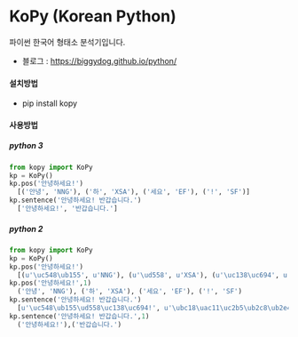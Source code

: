 KoPy (Korean Python)
========

파이썬 한국어 형태소 분석기입니다.
- 블로그 : https://biggydog.github.io/python/

#### 설치방법
- pip install kopy

#### 사용방법
##### python 3
```python
from kopy import KoPy
kp = KoPy()
kp.pos('안녕하세요!')
  [('안녕', 'NNG'), ('하', 'XSA'), ('세요', 'EF'), ('!', 'SF')]
kp.sentence('안녕하세요! 반갑습니다.')
  ['안녕하세요!', '반갑습니다.']
```
##### python 2
```python
from kopy import KoPy
kp = KoPy()
kp.pos('안녕하세요!')
  [(u'\uc548\ub155', u'NNG'), (u'\ud558', u'XSA'), (u'\uc138\uc694', u'EF'), (u'!', u'SF')]
kp.pos('안녕하세요!',1)
  ('안녕', 'NNG'), ('하', 'XSA'), ('세요', 'EF'), ('!', 'SF')
kp.sentence('안녕하세요! 반갑습니다.')
  [u'\uc548\ub155\ud558\uc138\uc694!', u'\ubc18\uac11\uc2b5\ub2c8\ub2e4.']
kp.sentence('안녕하세요! 반갑습니다.',1)
  ('안녕하세요!'),('반갑습니다.')
```
